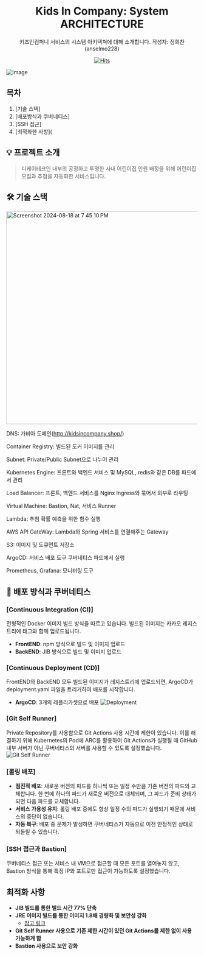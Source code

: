 <div align="center">

# Kids In Company: System ARCHITECTURE

키즈인컴퍼니 서비스의 시스템 아키텍쳐에 대해 소개합니다.
작성자: 정희찬 (anselmo228)

[![Hits](https://hits.seeyoufarm.com/api/count/incr/badge.svg?url=https%3A%2F%2Fgithub.com%2FCLOVIDER%2Fkic-backend&count_bg=%23E7E413&title_bg=%231F36A4&icon=&icon_color=%23E7E7E7&title=hits&edge_flat=false)](https://hits.seeyoufarm.com)

</div>

![image](https://github.com/user-attachments/assets/5cd1c9ca-3312-412c-9813-dcb69c157190)

## 목차

1. [기술 스택]
2. [배포방식과 쿠버네티스]
3. [SSH 접근]
4. [최적화한 사항](

## 💡 프로젝트 소개
>디케이테크인 내부의 공정하고 투명한 사내 어린이집 인원 배정을 위해 어린이집 모집과 추첨을 자동화한 서비스입니다.

## 🛠️ 기술 스택
<img width="559" alt="Screenshot 2024-08-18 at 7 45 10 PM" src="https://github.com/user-attachments/assets/f05610e5-703f-4bd6-a138-5929d84f7262">

DNS: 가비아 도메인(http://kidsincompany.shop/)

Container Registry: 빌드된 도커 이미지를 관리

Subnet: Private/Public Subnet으로 나누어 관리

Kubernetes Engine: 프론트와 백엔드 서비스 및 MySQL, redis와 같은 DB를 파드에서 관리

Load Balancer: 프론트, 백엔드 서비스를 Nginx Ingress와 묶어서 외부로 라우팅

Virtual Machine: Bastion, Nat, 서비스 Runner

Lambda: 추첨 확률 예측을 위한 함수 실행

AWS API GateWay: Lambda와 Spring 서비스를 연결해주는 Gateway

S3: 이미지 및 도큐먼트 저장소

ArgoCD: 서비스 배포 도구 쿠버네티스 파드에서 실행

Prometheus, Grafana: 모니터링 도구

## 📝 배포 방식과 쿠버네티스

### [Continuous Integration (CI)]

전형적인 Docker 이미지 빌드 방식을 따르고 있습니다. 빌드된 이미지는 카카오 레지스트리에 태그와 함께 업로드됩니다.
- **FrontEND**: npm 방식으로 빌드 및 이미지 업로드
- **BackEND**: JIB 방식으로 빌드 및 이미지 업로드

### [Continuous Deployment (CD)]

FrontEND와 BackEND 모두 빌드된 이미지가 레지스트리에 업로드되면, ArgoCD가 deployment.yaml 파일을 트리거하여 배포를 시작합니다.
- **ArgoCD**: 3개의 레플리카셋으로 배포
  ![Deployment](https://github.com/user-attachments/assets/09ac76d4-e586-488a-88e7-f3dd0bc7905d)

### [Git Self Runner]

Private Repository를 사용함으로 Git Actions 사용 시간에 제한이 있습니다. 이를 해결하기 위해 Kubernetes의 Pod에 ARC를 활용하여 Git Actions가 실행될 때 GitHub 내부 서버가 아닌 쿠버네티스의 서버를 사용할 수 있도록 설정했습니다.
![Git Self Runner](https://github.com/user-attachments/assets/b3c37373-3ca8-41b6-be71-8548c1fd1f04)

### [롤링 배포]

- **점진적 배포**: 새로운 버전의 파드를 하나씩 또는 일정 수만큼 기존 버전의 파드와 교체합니다. 한 번에 하나의 파드가 새로운 버전으로 대체되며, 그 파드가 준비 상태가 되면 다음 파드를 교체합니다.
- **서비스 가용성 유지**: 롤링 배포 중에도 항상 일정 수의 파드가 실행되기 때문에 서비스의 중단이 없습니다.
- **자동 복구**: 배포 중 문제가 발생하면 쿠버네티스가 자동으로 이전 안정적인 상태로 되돌릴 수 있습니다.

### [SSH 접근과 Bastion]

쿠버네티스 접근 또는 서비스 내 VM으로 접근할 때 모든 포트를 열어놓지 않고, Bastion 방식을 통해 특정 IP와 포트로만 접근이 가능하도록 설정했습니다.

## 최적화 사항

- **JIB 빌드를 통한 빌드 시간 77% 단축**
- **JRE 이미지 빌드를 통한 이미지 1.8배 경량화 및 보안성 강화**
    - [참고 링크](https://github.com/CLOVIDER/kic-backend/pull/120)
- **Git Self Runner 사용으로 기존 제한 시간이 있던 Git Actions를 제한 없이 사용 가능하게 함**
- **Bastion 사용으로 보안 강화**

